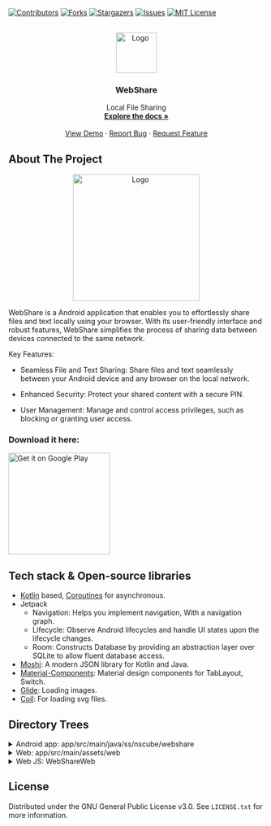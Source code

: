 <a name="readme-top"></a>
[![Contributors][contributors-shield]][contributors-url]
[![Forks][forks-shield]][forks-url]
[![Stargazers][stars-shield]][stars-url]
[![Issues][issues-shield]][issues-url]
[![MIT License][license-shield]][license-url]


<!-- PROJECT LOGO -->
<br />
<div align="center">
  <a href="https://github.com/SatyaSnehith/WebShare">
    <img src="https://raw.githubusercontent.com/SatyaSnehith/WebShare/master/images/bluew.svg" alt="Logo" width="80" height="80">
  </a>

  <h3 align="center">WebShare</h3>

  <p align="center">
    Local File Sharing
    <br />
    <a href="https://github.com/SatyaSnehith/WebShare"><strong>Explore the docs »</strong></a>
    <br />
    <br />
    <a href="https://github.com/SatyaSnehith/WebShare">View Demo</a>
    ·
    <a href="https://github.com/SatyaSnehith/WebShare/issues">Report Bug</a>
    ·
    <a href="https://github.com/SatyaSnehith/WebShare/issues">Request Feature</a>
  </p>
</div>


<!-- ABOUT THE PROJECT -->
## About The Project

<div align="center">
  <img src="https://raw.githubusercontent.com/SatyaSnehith/WebShare/master/images/Screenshot.png?raw=true" alt="Logo" width="250">
</div>

WebShare is a Android application that enables you to effortlessly share files and text locally using your browser. With its user-friendly interface and robust features, WebShare simplifies the process of sharing data between devices connected to the same network.

Key Features:

* Seamless File and Text Sharing: Share files and text seamlessly between your Android device and any browser on the local network.

* Enhanced Security: Protect your shared content with a secure PIN.

* User Management: Manage and control access privileges, such as blocking or granting user access.


### Download it here:

<a href='https://play.google.com/store/apps/details?id=ss.nscube.webshare'><img width='200' alt='Get it on Google Play' src='https://play.google.com/intl/en_us/badges/static/images/badges/en_badge_web_generic.png'/></a>

## Tech stack & Open-source libraries
- [Kotlin](https://kotlinlang.org/) based, [Coroutines](https://github.com/Kotlin/kotlinx.coroutines) for asynchronous.
- Jetpack
  - Navigation: Helps you implement navigation, With a navigation graph.
  - Lifecycle: Observe Android lifecycles and handle UI states upon the lifecycle changes.
  - Room: Constructs Database by providing an abstraction layer over SQLite to allow fluent database access.
- [Moshi](https://github.com/square/moshi/): A modern JSON library for Kotlin and Java.
- [Material-Components](https://github.com/material-components/material-components-android): Material design components for TabLayout, Switch.
- [Glide](https://github.com/bumptech/glide): Loading images.
- [Coil](https://coil-kt.github.io/coil/): For loading svg files.

## Directory Trees

<details>
<summary>Android app: app/src/main/java/ss/nscube/webshare</summary>

<pre><code>
├── db
│   ├── AppDatabase.kt
│   ├── daos
│   │   └── TextDAO.kt
│   ├── DatabaseHelper.kt
│   └── entities
│       └── TextEntity.kt
├── server
│   ├── events
│   │   └── ServerStatusListener.java
│   ├── Exceptions.kt
│   ├── file
│   │   ├── AppFolderManager.kt
│   │   ├── DownloadManager.kt
│   │   ├── FileDownloader.kt
│   │   ├── FileTransferListener.kt
│   │   ├── FileTransferObserver.kt
│   │   ├── FileUploader.kt
│   │   ├── ProgressCalculator.kt
│   │   ├── TransferManager.kt
│   │   ├── UploadManager.kt
│   │   └── WebFile.kt
│   ├── headers
│   │   ├── ContentDisposition.kt
│   │   ├── ContentTypes.kt
│   │   ├── Cookies.kt
│   │   ├── Header.kt
│   │   ├── Headers.kt
│   │   ├── Path.kt
│   │   ├── Range.kt
│   │   ├── RequestHeader.kt
│   │   ├── Request.kt
│   │   ├── ResponseHeader.kt
│   │   └── Response.kt
│   ├── HTTPServer.kt
│   ├── models
│   │   ├── AddTextResponse.kt
│   │   ├── AuthRequest.kt
│   │   ├── AuthResponse.kt
│   │   ├── ChangeNameRequest.kt
│   │   ├── DeletedResponse.kt
│   │   ├── DeleteMultiRequest.kt
│   │   ├── ErrorResponse.kt
│   │   ├── FileListResponse.kt
│   │   ├── FilePaginationRequest.kt
│   │   ├── FileResponse.kt
│   │   ├── FileUploadResponse.kt
│   │   ├── InfoResponse.kt
│   │   ├── MyFilesPaginationRequest.kt
│   │   ├── SignedUrlResponse.kt
│   │   ├── StatusRequest.kt
│   │   ├── StatusResponse.kt
│   │   ├── Text.kt
│   │   ├── TextPaginationRequest.kt
│   │   ├── UpdatedResponse.kt
│   │   ├── UploadInfoResponse.kt
│   │   └── ZipRequest.kt
│   ├── user
│   │   ├── FileManager.kt
│   │   ├── SignedUrlList.kt
│   │   ├── Text.kt
│   │   ├── TextManager.kt
│   │   ├── User.kt
│   │   └── UserManager.kt
│   └── utils
│       ├── FileUtil.kt
│       ├── ServerUtil.java
│       ├── TimerTaskManager.kt
│       └── Util.kt
├── ServerService.kt
├── ui
│   ├── adapters
│   │   ├── AlbumAdapter.kt
│   │   └── ImageVideoAdapter.kt
│   ├── dialogs
│   │   ├── AlbumDialog.kt
│   │   ├── DeleteConfirmationDialog.kt
│   │   ├── FileRenameChangeDialog.kt
│   │   ├── QrDialog.kt
│   │   ├── RemoveAccessConfirmationDialog.kt
│   │   ├── RequestPermissionDialog.kt
│   │   ├── SecurityDialog.kt
│   │   ├── SelectedDialog.kt
│   │   ├── SettingsMemoryLimitDialog.kt
│   │   ├── SettingsNameChangeDialog.kt
│   │   ├── SettingsPinAttemptsDialog.kt
│   │   ├── SettingsStopInactiveDialog.kt
│   │   └── ThemeDialog.kt
│   ├── frags
│   │   ├── BaseFragment.kt
│   │   ├── home
│   │   │   ├── AboutFragment.kt
│   │   │   └── HomeFragment.kt
│   │   ├── receive
│   │   │   ├── ReceiveFragment.kt
│   │   │   └── ReceiveHistoryFragment.kt
│   │   ├── send
│   │   │   ├── AppFolderFragment.kt
│   │   │   ├── AppFragment.kt
│   │   │   ├── AudioFragment.kt
│   │   │   ├── BaseFileFragment.kt
│   │   │   ├── FileFragment.kt
│   │   │   ├── ImageFragment.kt
│   │   │   ├── PictureFragment.kt
│   │   │   ├── SendFragment.kt
│   │   │   └── VideoFragment.kt
│   │   ├── ServerSettingsFragment.kt
│   │   ├── text
│   │   │   ├── AddTextFragment.kt
│   │   │   ├── TextFragment.kt
│   │   │   ├── TextHistoryFragment.kt
│   │   │   └── TextInfoFragment.kt
│   │   └── UsersFragment.kt
│   ├── MainActivity.kt
│   ├── MenuPopup.kt
│   ├── utils
│   │   ├── PermissionRequestHelper.kt
│   │   ├── QRCodeWriter.java
│   │   ├── TimeCal.kt
│   │   ├── UiUtil.kt
│   │   ├── Util.kt
│   │   └── ViewUtil.kt
│   └── views
│       ├── actionbar
│       │   └── ActionBar.kt
│       └── IconTextItemLinearLayout.kt
├── utils
│   ├── IpAddressUpdater.kt
│   ├── Log.kt
│   ├── PreferencesUtil.kt
│   ├── scan
│   │   ├── FileScan.kt
│   │   └── models
│   │       ├── Album.kt
│   │       ├── App.kt
│   │       ├── Audio.kt
│   │       ├── Data.kt
│   │       ├── Image.kt
│   │       └── Video.kt
│   └── WebFileUtil.kt
└── WebShareApp.kt

24 directories, 124 files
</code></pre>
</details>

<details>
<summary>Web: app/src/main/assets/web</summary>

<pre><code>
├── css
│   ├── commons.css
│   └── style.css
├── favicon.ico
├── file_not_found.html
├── fonts
│   ├── roboto_light-webfont.woff
│   ├── roboto_light-webfont.woff2
│   ├── roboto_medium-webfont.woff
│   ├── roboto_medium-webfont.woff2
│   ├── roboto_regular-webfont.woff
│   └── roboto_regular-webfont.woff2
├── images
│   ├── back.svg
│   ├── blogger.svg
│   ├── bluew.svg
│   ├── cancel.svg
│   ├── details.png
│   ├── drop.svg
│   ├── evernote.svg
│   ├── facebook.svg
│   ├── go.svg
│   ├── linkedin.svg
│   ├── menu.svg
│   ├── moon.svg
│   ├── no_access.png
│   ├── no_content.png
│   ├── no_server.png
│   ├── open.svg
│   ├── pinterest.svg
│   ├── reddit.svg
│   ├── refresh.svg
│   ├── remove_red.svg
│   ├── remove.svg
│   ├── send.svg
│   ├── settings.svg
│   ├── skype.svg
│   ├── sun.svg
│   ├── telegram.me.svg
│   ├── tumblr.svg
│   ├── twitter.svg
│   ├── unauthorized.png
│   ├── vk.svg
│   └── whatsapp.svg
├── js
│   ├── app.js
│   └── base64.min.js
├── apple-touch-icon.png
└── index.html

4 directories, 45 files
</code></pre>
</details>

<details>
<summary>Web JS: WebShareWeb</summary>

<pre><code>
├── api.js
├── constants.js
├── declare.js
├── init.js
├── merge.sh
├── theme.js
├── ui
│   ├── dialogs
│   │   ├── add-text-dialog.js
│   │   ├── delete-dialog.js
│   │   ├── dialog.js
│   │   ├── download-menu-dialog.js
│   │   ├── file-info-bottom-sheet.js
│   │   ├── info-dialog.js
│   │   ├── max-dialog.js
│   │   ├── name-dialog.js
│   │   ├── send-file-dialog.js
│   │   ├── share-dialog.js
│   │   └── view-text-dialog.js
│   ├── page-manager.js
│   ├── screens
│   │   ├── auth.js
│   │   ├── home
│   │   │   ├── fileinfo
│   │   │   │   ├── button.js
│   │   │   │   ├── file-info.js
│   │   │   │   ├── file-info-node.js
│   │   │   │   └── select-button.js
│   │   │   ├── files
│   │   │   │   ├── file-chooser.js
│   │   │   │   ├── file-drop-event.js
│   │   │   │   ├── file-node.js
│   │   │   │   ├── files-view.js
│   │   │   │   ├── grid-file-node.js
│   │   │   │   ├── grid-view.js
│   │   │   │   ├── list-file-node.js
│   │   │   │   ├── list-view.js
│   │   │   │   ├── search-node.js
│   │   │   │   └── selection-mode.js
│   │   │   ├── file-tab.js
│   │   │   ├── file-type-chips.js
│   │   │   ├── home.js
│   │   │   ├── sample-data.js
│   │   │   ├── tabs-node.js
│   │   │   ├── text-tab.js
│   │   │   └── viewMode.js
│   │   ├── page.js
│   │   ├── settings
│   │   │   ├── settings.js
│   │   │   └── theme-radio-button.js
│   │   └── try-again-page.js
│   ├── scroll-listener.js
│   ├── utils.js
│   └── visibility.js
└── WebShareWeb.code-workspace

7 directories, 48 files
</code></pre>
</details>

<!-- LICENSE -->
## License

Distributed under the GNU General Public License v3.0. See `LICENSE.txt` for more information.


<!-- MARKDOWN LINKS & IMAGES -->
<!-- https://www.markdownguide.org/basic-syntax/#reference-style-links -->
[contributors-shield]: https://img.shields.io/github/contributors/SatyaSnehith/WebShare.svg?style=for-the-badge
[contributors-url]: https://github.com/SatyaSnehith/WebShare/graphs/contributors
[forks-shield]: https://img.shields.io/github/forks/SatyaSnehith/WebShare.svg?style=for-the-badge
[forks-url]: https://github.com/SatyaSnehith/WebShare/network/members
[stars-shield]: https://img.shields.io/github/stars/SatyaSnehith/WebShare.svg?style=for-the-badge
[stars-url]: https://github.com/SatyaSnehith/WebShare/stargazers
[issues-shield]: https://img.shields.io/github/issues/SatyaSnehith/WebShare.svg?style=for-the-badge
[issues-url]: https://github.com/SatyaSnehith/WebShare/issues
[license-shield]: https://img.shields.io/github/license/SatyaSnehith/WebShare.svg?style=for-the-badge
[license-url]: https://github.com/SatyaSnehith/WebShare/blob/master/LICENSE.txt
[product-screenshot]: https://raw.githubusercontent.com/SatyaSnehith/WebShare/master/images/Screenshot.svg
